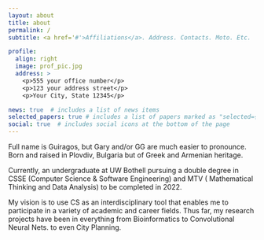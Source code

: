 ```yaml
---
layout: about
title: about
permalink: /
subtitle: <a href='#'>Affiliations</a>. Address. Contacts. Moto. Etc.

profile:
  align: right
  image: prof_pic.jpg
  address: >
    <p>555 your office number</p>
    <p>123 your address street</p>
    <p>Your City, State 12345</p>

news: true  # includes a list of news items
selected_papers: true # includes a list of papers marked as "selected={true}"
social: true  # includes social icons at the bottom of the page
---
```


Full name is Guiragos, but Gary and/or GG are much easier to pronounce. Born and raised in Plovdiv, Bulgaria but of Greek and Armenian heritage. 

Currently, an undergraduate at UW Bothell pursuing a double degree in CSSE (Computer Science & Software Engineering) and MTV ( Mathematical Thinking and Data Analysis) to be completed in 2022. 

My vision is to use CS as an interdisciplinary tool that enables me to participate in a variety of academic and career fields. Thus far, my research projects have been in everything from Bioinformatics to Convolutional Neural Nets. to even City Planning.
